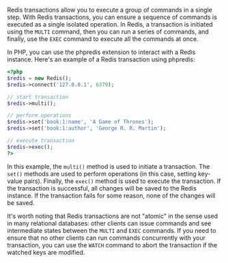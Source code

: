 Redis transactions allow you to execute a group of commands in a single step. With Redis transactions, you can ensure a sequence of commands is executed as a single isolated operation. In Redis, a transaction is initiated using the `MULTI` command, then you can run a series of commands, and finally, use the `EXEC` command to execute all the commands at once.

In PHP, you can use the phpredis extension to interact with a Redis instance. Here's an example of a Redis transaction using phpredis:

```php
<?php
$redis = new Redis();
$redis->connect('127.0.0.1', 6379);

// start transaction
$redis->multi();

// perform operations
$redis->set('book:1:name', 'A Game of Thrones');
$redis->set('book:1:author', 'George R. R. Martin');

// execute transaction
$redis->exec();
?>
```

In this example, the `multi()` method is used to initiate a transaction. The `set()` methods are used to perform operations (in this case, setting key-value pairs). Finally, the `exec()` method is used to execute the transaction. If the transaction is successful, all changes will be saved to the Redis instance. If the transaction fails for some reason, none of the changes will be saved.

It's worth noting that Redis transactions are not "atomic" in the sense used in many relational databases: other clients can issue commands and see intermediate states between the `MULTI` and `EXEC` commands. If you need to ensure that no other clients can run commands concurrently with your transaction, you can use the `WATCH` command to abort the transaction if the watched keys are modified.